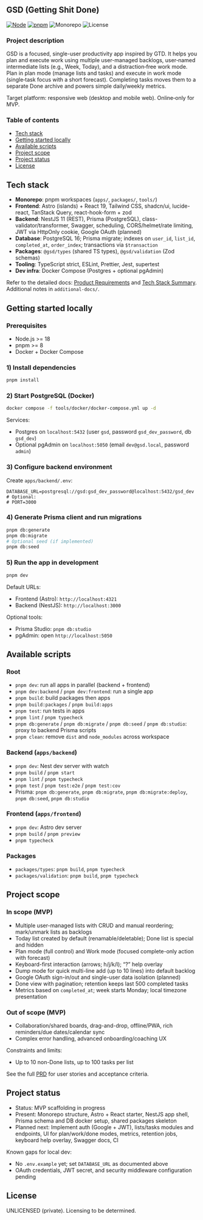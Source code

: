 ## GSD (Getting Shit Done)

[![Node](https://img.shields.io/badge/node-%3E%3D18-339933?logo=node.js&logoColor=white)](https://nodejs.org)
[![pnpm](https://img.shields.io/badge/pnpm-workspaces-F69220?logo=pnpm&logoColor=white)](https://pnpm.io/workspaces)
![Monorepo](https://img.shields.io/badge/monorepo-pnpm-blue)
![License](https://img.shields.io/badge/license-UNLICENSED-lightgrey)

### Project description

GSD is a focused, single-user productivity app inspired by GTD. It helps you plan and execute work using multiple user-managed backlogs, user‑named intermediate lists (e.g., Week, Today), and a distraction‑free work mode. Plan in plan mode (manage lists and tasks) and execute in work mode (single‑task focus with a short forecast). Completing tasks moves them to a separate Done archive and powers simple daily/weekly metrics.

Target platform: responsive web (desktop and mobile web). Online‑only for MVP.

### Table of contents

- [Tech stack](#tech-stack)
- [Getting started locally](#getting-started-locally)
- [Available scripts](#available-scripts)
- [Project scope](#project-scope)
- [Project status](#project-status)
- [License](#license)

## Tech stack

- **Monorepo**: pnpm workspaces (`apps/`, `packages/`, `tools/`)
- **Frontend**: Astro (islands) + React 19, Tailwind CSS, shadcn/ui, lucide-react, TanStack Query, react-hook-form + zod
- **Backend**: NestJS 11 (REST), Prisma (PostgreSQL), class-validator/transformer, Swagger, scheduling, CORS/helmet/rate limiting, JWT via HttpOnly cookie, Google OAuth (planned)
- **Database**: PostgreSQL 16; Prisma migrate; indexes on `user_id`, `list_id`, `completed_at`, `order_index`; transactions via `$transaction`
- **Packages**: `@gsd/types` (shared TS types), `@gsd/validation` (Zod schemas)
- **Tooling**: TypeScript strict, ESLint, Prettier, Jest, supertest
- **Dev infra**: Docker Compose (Postgres + optional pgAdmin)

Refer to the detailed docs: [Product Requirements](./.ai/prd.md) and [Tech Stack Summary](./.ai/tech-stack.md). Additional notes in `additional-docs/`.

## Getting started locally

### Prerequisites

- Node.js >= 18
- pnpm >= 8
- Docker + Docker Compose

### 1) Install dependencies

```bash
pnpm install
```

### 2) Start PostgreSQL (Docker)

```bash
docker compose -f tools/docker/docker-compose.yml up -d
```

Services:
- Postgres on `localhost:5432` (user `gsd`, password `gsd_dev_password`, db `gsd_dev`)
- Optional pgAdmin on `localhost:5050` (email `dev@gsd.local`, password `admin`)

### 3) Configure backend environment

Create `apps/backend/.env`:

```env
DATABASE_URL=postgresql://gsd:gsd_dev_password@localhost:5432/gsd_dev
# Optional:
# PORT=3000
```

### 4) Generate Prisma client and run migrations

```bash
pnpm db:generate
pnpm db:migrate
# Optional seed (if implemented)
pnpm db:seed
```

### 5) Run the app in development

```bash
pnpm dev
```

Default URLs:
- Frontend (Astro): `http://localhost:4321`
- Backend (NestJS): `http://localhost:3000`

Optional tools:
- Prisma Studio: `pnpm db:studio`
- pgAdmin: open `http://localhost:5050`

## Available scripts

### Root

- `pnpm dev`: run all apps in parallel (backend + frontend)
- `pnpm dev:backend` / `pnpm dev:frontend`: run a single app
- `pnpm build`: build packages then apps
- `pnpm build:packages` / `pnpm build:apps`
- `pnpm test`: run tests in apps
- `pnpm lint` / `pnpm typecheck`
- `pnpm db:generate` / `pnpm db:migrate` / `pnpm db:seed` / `pnpm db:studio`: proxy to backend Prisma scripts
- `pnpm clean`: remove `dist` and `node_modules` across workspace

### Backend (`apps/backend`)

- `pnpm dev`: Nest dev server with watch
- `pnpm build` / `pnpm start`
- `pnpm lint` / `pnpm typecheck`
- `pnpm test` / `pnpm test:e2e` / `pnpm test:cov`
- Prisma: `pnpm db:generate`, `pnpm db:migrate`, `pnpm db:migrate:deploy`, `pnpm db:seed`, `pnpm db:studio`

### Frontend (`apps/frontend`)

- `pnpm dev`: Astro dev server
- `pnpm build` / `pnpm preview`
- `pnpm typecheck`

### Packages

- `packages/types`: `pnpm build`, `pnpm typecheck`
- `packages/validation`: `pnpm build`, `pnpm typecheck`

## Project scope

### In scope (MVP)

- Multiple user-managed lists with CRUD and manual reordering; mark/unmark lists as backlogs
- Today list created by default (renamable/deletable); Done list is special and hidden
- Plan mode (full control) and Work mode (focused complete-only action with forecast)
- Keyboard-first interaction (arrows; h/j/k/l); “?” help overlay
- Dump mode for quick multi-line add (up to 10 lines) into default backlog
- Google OAuth sign-in/out and single-user data isolation (planned)
- Done view with pagination; retention keeps last 500 completed tasks
- Metrics based on `completed_at`; week starts Monday; local timezone presentation

### Out of scope (MVP)

- Collaboration/shared boards, drag-and-drop, offline/PWA, rich reminders/due dates/calendar sync
- Complex error handling, advanced onboarding/coaching UX

Constraints and limits:
- Up to 10 non-Done lists, up to 100 tasks per list

See the full [PRD](./.ai/prd.md) for user stories and acceptance criteria.

## Project status

- Status: MVP scaffolding in progress
- Present: Monorepo structure, Astro + React starter, NestJS app shell, Prisma schema and DB docker setup, shared packages skeleton
- Planned next: Implement auth (Google + JWT), lists/tasks modules and endpoints, UI for plan/work/done modes, metrics, retention jobs, keyboard help overlay, Swagger docs, CI

Known gaps for local dev:
- No `.env.example` yet; set `DATABASE_URL` as documented above
- OAuth credentials, JWT secret, and security middleware configuration pending

## License

UNLICENSED (private). Licensing to be determined.
